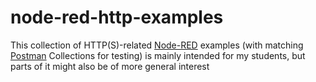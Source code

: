 # node-red-http-examples #

This collection of HTTP(S)-related [Node-RED](https://nodered.org/) examples (with matching [Postman](https://www.postman.com/) Collections for testing) is mainly intended for my students, but parts of it might also be of more general interest
